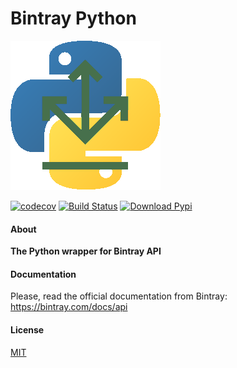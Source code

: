 # Bintray Python

![logo](logo.png)


[![codecov](https://codecov.io/gh/uilianries/bintray-python/branch/master/graph/badge.svg)](https://codecov.io/gh/uilianries/bintray-python)
[![Build Status](https://travis-ci.com/uilianries/bintray-python.svg?branch=master)](https://travis-ci.com/uilianries/bintray-python)
[![Download Pypi](https://img.shields.io/badge/pypi-download-blue.svg)](https://pypi.org/manage/project/bincrafters-conventions)


#### About

**The Python wrapper for Bintray API**

#### Documentation

Please, read the official documentation from Bintray: https://bintray.com/docs/api

#### License
[MIT](LICENSE)
